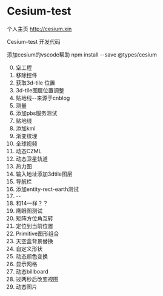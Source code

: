 # Cesium-test

个人主页 http://cesium.xin

Cesium-test 开发代码

添加cesium的vscode帮助
npm install --save @types/cesium

0. 空工程
1. 移除控件
2. 获取3d-tile 位置
3. 3d-tile图层位置调整
4. 贴地线--来源于cnblog
5. 测量
6. 添加pbs服务测试
7. 贴地线
8. 添加kml
9. 渐变纹理
10. 全球视频
11. 动态CZML
12. 动态卫星轨道
13. 热力图
14. 输入地址添加3dtile图层
15. 导航栏
16. 添加entity-rect-earth测试
17. --
18. 和14一样？？
19. 鹰眼图测试
20. 矩阵方位角互转
21. 定位到当前位置
22. Primitive图形组合
23. 天空盒背景替换
24. 自定义形状
25. 动态颜色变换
26. 显示网格
27. 动态billboard
28. 过两秒后改变视图
29. 动态图片